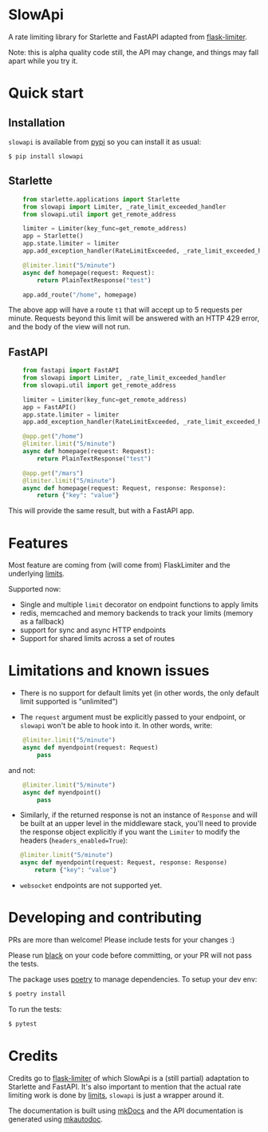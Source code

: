 # SlowApi

A rate limiting library for Starlette and FastAPI adapted from [flask-limiter](http://github.com/alisaifee/flask-limiter).

Note: this is alpha quality code still, the API may change, and things may fall apart while you try it.

# Quick start

## Installation

`slowapi` is available from [pypi](https://pypi.org/project/slowapi/) so you can install it as usual:

```
$ pip install slowapi
```

## Starlette

```python
    from starlette.applications import Starlette
    from slowapi import Limiter, _rate_limit_exceeded_handler
    from slowapi.util import get_remote_address

    limiter = Limiter(key_func=get_remote_address)
    app = Starlette()
    app.state.limiter = limiter
    app.add_exception_handler(RateLimitExceeded, _rate_limit_exceeded_handler)

    @limiter.limit("5/minute")
    async def homepage(request: Request):
        return PlainTextResponse("test")

    app.add_route("/home", homepage)
```

The above app will have a route `t1` that will accept up to 5 requests per minute. Requests beyond this limit will be answered with an HTTP 429 error, and the body of the view will not run.

## FastAPI

```python
    from fastapi import FastAPI
    from slowapi import Limiter, _rate_limit_exceeded_handler
    from slowapi.util import get_remote_address

    limiter = Limiter(key_func=get_remote_address)
    app = FastAPI()
    app.state.limiter = limiter
    app.add_exception_handler(RateLimitExceeded, _rate_limit_exceeded_handler)

    @app.get("/home")
    @limiter.limit("5/minute")
    async def homepage(request: Request):
        return PlainTextResponse("test")

    @app.get("/mars")
    @limiter.limit("5/minute")
    async def homepage(request: Request, response: Response):
        return {"key": "value"}
```

This will provide the same result, but with a FastAPI app.

# Features

Most feature are coming from (will come from) FlaskLimiter and the underlying [limits](https://limits.readthedocs.io/).

Supported now:
- Single and multiple `limit` decorator on endpoint functions to apply limits
- redis, memcached and memory backends to track your limits (memory as a fallback)
- support for sync and async HTTP endpoints
- Support for shared limits across a set of routes

# Limitations and known issues

  * There is no support for default limits yet (in other words, the only default limit supported is "unlimited")

  * The `request` argument must be explicitly passed to your endpoint, or `slowapi` won't be able to hook into it. In other words, write:

```python
    @limiter.limit("5/minute")
    async def myendpoint(request: Request)
        pass
```

and not:

```python
    @limiter.limit("5/minute")
    async def myendpoint()
        pass
```

  * Similarly, if the returned response is not an instance of `Response` and
will be built at an upper level in the middleware stack, you'll need to provide
the response object explicitly if you want the `Limiter` to modify the headers
(`headers_enabled=True`):

    ```python
    @limiter.limit("5/minute")
    async def myendpoint(request: Request, response: Response)
        return {"key": "value"}
    ```

  * `websocket` endpoints are not supported yet.

# Developing and contributing

PRs are more than welcome! Please include tests for your changes :)

Please run [black](black.readthedocs.io/) on your code before committing, or your PR will not pass the tests.

The package uses [poetry](https://python-poetry.org) to manage dependencies. To setup your dev env:

```bash
$ poetry install
```

To run the tests:
```bash
$ pytest
```

# Credits

Credits go to [flask-limiter](https://github.com/alisaifee/flask-limiter) of which SlowApi is a (still partial) adaptation to Starlette and FastAPI.
It's also important to mention that the actual rate limiting work is done by [limits](https://github.com/alisaifee/limits/), `slowapi` is just a wrapper around it.

The documentation is built using [mkDocs](https://www.mkdocs.org/) and the API documentation is generated using [mkautodoc](https://github.com/tomchristie/mkautodoc).
